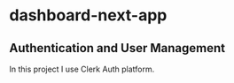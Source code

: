 # dashboard-next-app
## Authentication and User Management
 In this project I use Clerk Auth platform.